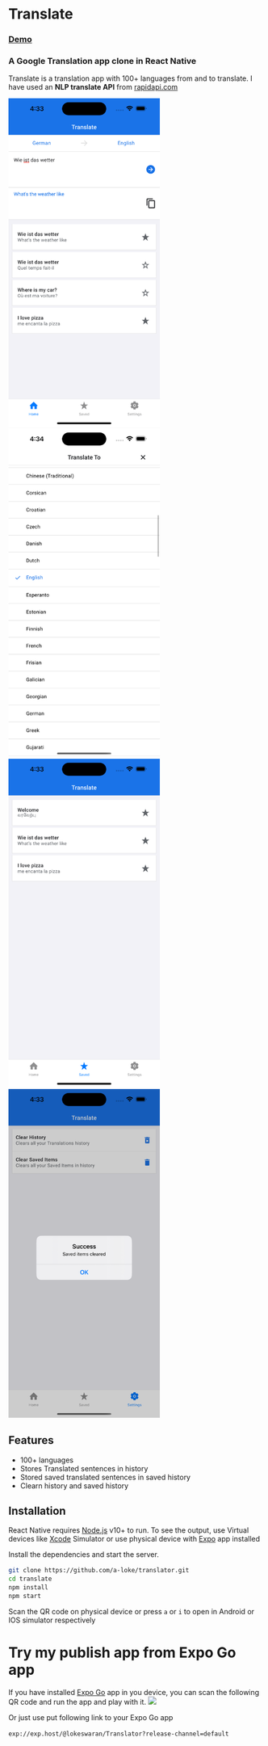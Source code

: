 # Translate

### [Demo](https://expo.dev/@lokeswaran/translate)

### A Google Translation app clone in React Native

Translate is a translation app with 100+ languages from and to translate. I have used an **NLP translate API** from [rapidapi.com](https://rapidapi.com/gofitech/api/nlp-translation/)

<img src="./assets/screenshots/home.png" width="300"> <img src="./assets/screenshots/languages.png" width="300"><br/>
<img src="./assets/screenshots/saved.png" width="300"> <img src="./assets/screenshots/settings.png" width="300">

## Features

-   100+ languages
-   Stores Translated sentences in history
-   Stored saved translated sentences in saved history
-   Clearn history and saved history

## Installation

React Native requires [Node.js](https://nodejs.org/) v10+ to run.
To see the output, use Virtual devices like [Xcode](https://developer.apple.com/xcode/) Simulator or use physical device with [Expo](https://apps.apple.com/app/apple-store/id982107779) app installed

Install the dependencies and start the server.

```sh
git clone https://github.com/a-loke/translator.git
cd translate
npm install
npm start
```

Scan the QR code on physical device or press `a` or `i` to open in Android or IOS simulator respectively

# Try my publish app from Expo Go app

If you have installed [Expo Go](https://expo.dev/client) app in you device, you can scan the following QR code and run the app and play with it.
<img src="https://qr.expo.dev/expo-go?owner=lokeswaran&slug=Translator&releaseChannel=default&host=exp.host" width="300">

Or just use put following link to your Expo Go app

`exp://exp.host/@lokeswaran/Translator?release-channel=default`
